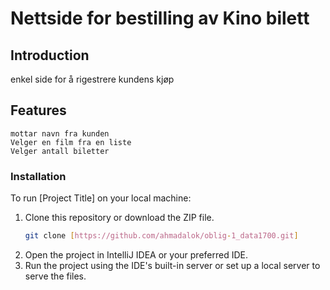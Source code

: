 # Nettside for bestilling av Kino bilett 

## Introduction
enkel side for å rigestrere kundens kjøp
## Features
    mottar navn fra kunden
    Velger en film fra en liste
    Velger antall biletter



### Installation
To run [Project Title] on your local machine:

1. Clone this repository or download the ZIP file.
    ```sh
    git clone [https://github.com/ahmadalok/oblig-1_data1700.git]
    ```
2. Open the project in IntelliJ IDEA or your preferred IDE.
3. Run the project using the IDE's built-in server or set up a local server to serve the files.


